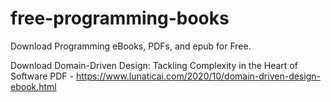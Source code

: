 # free-programming-books
Download Programming eBooks, PDFs, and epub for Free.

Download Domain-Driven Design: Tackling Complexity in the Heart of Software PDF - https://www.lunaticai.com/2020/10/domain-driven-design-ebook.html
